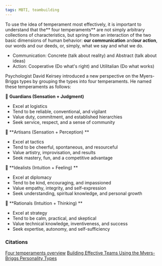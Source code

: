 ```yaml
---
tags: MBTI, teambuilding
---
```

To use the idea of temperament most effectively, it is important to understand that the** four temperaments** are not simply arbitrary collections of characteristics, but spring from an interaction of the two basic dimensions of human behavior: **our communication** and**our action**, our words and our deeds, or, simply, what we say and what we do.

- Communication: Concrete (talk about reality) and Abstract (talk about ideas)
- Action: Cooperative (Do what's right) and Utilitalian (Do what works)

Psychologist David Keirsey introduced a new perspective on the Myers-Briggs types by grouping the types into four temperaments. He named these temperaments as follows: 


 **Guardians (Sensation + Judgment)**
- Excel at logistics 
- Tend to be reliable, conventional, and vigilant
- Value duty, commitment, and established hierarchies 
- Seek service, respect, and a sense of community

 **Artisans (Sensation + Perception) **
- Excel at tactics 
- Tend to be cheerful, spontaneous, and resourceful 
- Value artistry, improvisation, and results 
- Seek mastery, fun, and a competitive advantage

 **Idealists (Intuition + Feeling) **
- Excel at diplomacy
- Tend to be kind, encouraging, and impassioned 
- Value empathy, integrity, and self-expression 
- Seek understanding, spiritual knowledge, and personal growth 

 **Rationals (Intuition + Thinking) **
- Excel at strategy 
- Tend to be calm, practical, and skeptical 
- Value technical knowledge, inventiveness, and success 
- Seek expertise, autonomy, and self-sufficiency

### Citations

[Four temperaments overview](https://keirsey.com/temperament-overview/)
[Building Effective Teams Using the Myers-Briggs Personality Types](http://www.cmcgc.com/media/handouts/300502/0140-Wenger.pdf)
